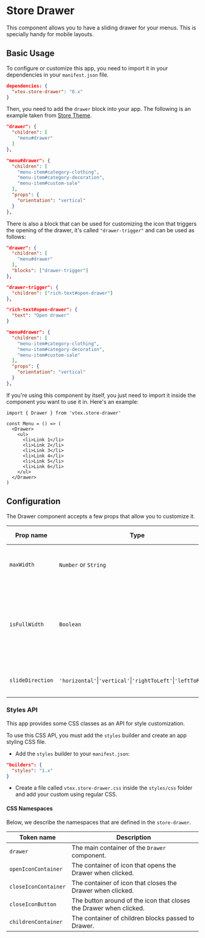 # Store Drawer

This component allows you to have a sliding drawer for your menus. This is specially handy for mobile layouts.

## Basic Usage

To configure or customize this app, you need to import it in your dependencies in your `manifest.json` file.

```json
dependencies: {
  "vtex.store-drawer": "0.x"
}
```

Then, you need to add the `drawer` block into your app. The following is an example taken from [Store Theme](https://github.com/vtex-apps/store-theme).

```json
"drawer": {
  "children": [
    "menu#drawer"
  ]
},

"menu#drawer": {
  "children": [
    "menu-item#category-clothing",
    "menu-item#category-decoration",
    "menu-item#custom-sale"
  ],
  "props": {
    "orientation": "vertical"
  }
},
```

There is also a block that can be used for customizing the icon that triggers the opening of the drawer, it's called `"drawer-trigger"` and can be used as follows:

```json
"drawer": {
  "children": [
    "menu#drawer"
  ],
  "blocks": ["drawer-trigger"]
},

"drawer-trigger": {
  "children": ["rich-text#open-drawer"]
},

"rich-text#open-drawer": {
  "text": "Open drawer"
}

"menu#drawer": {
  "children": [
    "menu-item#category-clothing",
    "menu-item#category-decoration",
    "menu-item#custom-sale"
  ],
  "props": {
    "orientation": "vertical"
  }
},
```

If you're using this component by itself, you just need to import it inside the component you want to use it in. Here's an example:

```tsx
import { Drawer } from 'vtex.store-drawer'

const Menu = () => (
  <Drawer>
    <ul>
      <li>Link 1</li>
      <li>Link 2</li>
      <li>Link 3</li>
      <li>Link 4</li>
      <li>Link 5</li>
      <li>Link 6</li>
    </ul>
  </Drawer>
)
```

## Configuration

The Drawer component accepts a few props that allow you to customize it.

| Prop name        | Type                 | Description                                                                          | Default value  |
| ---------------- | -------------------- | ------------------------------------------------------------------------------------ | -------------- |
| `maxWidth`       | `Number` or `String` | Define the open Drawer's maximum width.                                              | `450`          |
| `isFullWidth`    | `Boolean`            | Control whether or not the open Drawer should occupy the full available width.       | `false`        |
| `slideDirection` | `'horizontal'`&#124;`'vertical'`&#124;`'rightToLeft'`&#124;`'leftToRight'`             | Controls the opening animation's direction. | `'horizontal'` |

### Styles API

This app provides some CSS classes as an API for style customization.

To use this CSS API, you must add the `styles` builder and create an app styling CSS file.

- Add the `styles` builder to your `manifest.json`:

```json
"builders": {
  "styles": "1.x"
}
```

- Create a file called `vtex.store-drawer.css` inside the `styles/css` folder and add your custom using regular CSS.

#### CSS Namespaces

Below, we describe the namespaces that are defined in the `store-drawer`.

| Token name           | Description                                                        |
| -------------------- | ------------------------------------------------------------------ |
| `drawer`             | The main container of the `Drawer` component.                      |
| `openIconContainer`  | The container of icon that opens the Drawer when clicked.          |
| `closeIconContainer` | The container of icon that closes the Drawer when clicked.         |
| `closeIconButton`    | The button around of the icon that closes the Drawer when clicked. |
| `childrenContainer`  | The container of children blocks passed to Drawer.                 |
